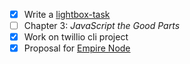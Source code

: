- [x] Write a [lightbox-task](https://github.com/lrlna/lightbox-task)
- [ ] Chapter 3: _JavaScript the Good Parts_
- [x] Work on twillio cli project
- [x] Proposal for [Empire Node](http://2015.empirenode.org/)
